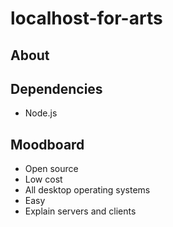 # localhost-for-arts

## About

## Dependencies

* Node.js

## Moodboard

* Open source
* Low cost
* All desktop operating systems
* Easy
* Explain servers and clients
